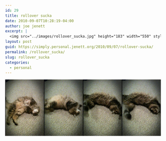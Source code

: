 ```yaml
---
id: 29
title: rollover sucka
date: 2010-09-07T10:28:19-04:00
author: joe jenett
excerpt: |
  <img src="../images/rollover_sucka.jpg" height="183" width="550" style="border:none;" />
layout: post
guid: https://simply.personal.jenett.org/2010/09/07/rollover-sucka/
permalink: /rollover_sucka/
slug: rollover_sucka
categories:
  - personal
---
```

<img loading="lazy" src="../images/rollover_sucka.jpg" height="183" width="550" style="border:none;" />